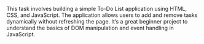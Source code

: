 This task involves building a simple To-Do List application using HTML, CSS, and JavaScript. The application allows users to add and remove tasks dynamically without refreshing the page. It’s a great beginner project to understand the basics of DOM manipulation and event handling in JavaScript.

